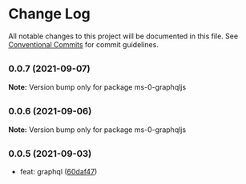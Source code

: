 # Change Log

All notable changes to this project will be documented in this file.
See [Conventional Commits](https://conventionalcommits.org) for commit guidelines.

## <small>0.0.7 (2021-09-07)</small>

**Note:** Version bump only for package ms-0-graphqljs





## <small>0.0.6 (2021-09-06)</small>

**Note:** Version bump only for package ms-0-graphqljs





## <small>0.0.5 (2021-09-03)</small>

* feat: graphql ([60daf47](https://github.com/gmahechas/erp/commit/60daf47))
